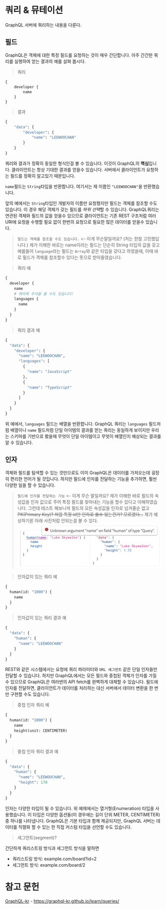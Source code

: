# 쿼리 & 뮤테이션

GraphQL 서버에 쿼리하는 내용을 다룬다.

## 필드

GraphQL은 객체에 대한 특정 필드를 요청하는 것이 매우 간단합니다. 아주 간간한 쿼리를 실행하여 얻는 결과의 예를 살펴 봅시다.

> 쿼리

```GraphQL-ql
{
    developer {
        name
    }
}
```

> 결과

```GraphQL
{
    "data": {
        "developer": {
            "name": "LEEWOOCHAN"
        }
    }
}
```

쿼리와 결과가 정확히 동일한 형식인걸 볼 수 있습니다. 이것이 GraphQL의 **핵심**입니다. 클라이언트는 항상 기대한 결과를 얻을수 있습니다. 서버에서 클라이언트가 요청하는 필드를 정확히 알고있기 때문입니다.

`name`필드는 `String`타입을 반환합니다. 여기서는 제 이름인 `"LEEWOOCHAN"`을 반환했습니다.

앞의 예에서는 `String`타입인 개발자의 이름만 요청했지만 필드는 객체를 참조할 수도 있습니다. 이 경우 해당 객체가 갖는 필드를 *하위 선택*할 수 있습니다. GraphQL쿼리는 연관된 객체와 필드의 값을 얻을수 있으므로 클라이언트는 기존 REST 구조처럼 여러 URI에 요청을 수행할 필요 없이 한번의 요청으로 필요한 많은 데이터를 얻을수 있습니다.

> `필드는 객체를 참조할 수도 있습니다.` <- 이게 무슨말일까요? (저는 한참 고민했답니다.) 제가 이해한 바로는 name이라는 필드는 단순히 String 타입의 값을 갖고 예를들어 `language`라는 필드는 `Array`와 같은 타입을 갖다고 하였을때, 이때 바로 필드가 객체를 참조할수 있다는 뜻으로 받아들였습니다.

> 쿼리 예

```GraphQL
{
  developer {
    name
    # 쿼리에 주석을 쓸 수도 있습니다!
    languages {
      name
    }
  }
}
```

> 쿼리 결과 예

```GraphQL
{
  "data": {
    "developer": {
      "name": "LEEWOOCHAN",
      "languages": [
        {
          "name": "JavaScript"
        },
        {
          "name": "TypeScript"
        }
      ]
    }
  }
}
```

위 예에서, `languages` 필드는 배열을 반환합니다. GraphQL 쿼리는 `languages` 필드처럼 배열이나 `name` 필드처럼 단일 아이템의 결과를 얻는 쿼리는 동일하게 보이지만 우리는 스키마를 기반으로 봤을때 무엇이 단일 아이템이고 무엇이 배열인지 예상되는 결과를 알 수 있습니다.

## 인자

객체와 필드를 탐색할 수 있는 것만으로도 이미 GraphQL은 데이터를 가져오는데 굉장히 편리한 언어가 될 것입니다. 하지만 필드에 인자를 전달하는 기능을 추가하면, 훨씬 다양한 일을 할 수 있습니다.

> `필드에 인자를 전달하는 기능` <- 이게 무슨 말일까요? 제가 이해한 바로 필드의 속성값을 인자 값으로 주어 특정 필드를 찾아내는 기능을 할수 있다고 이해하였습니다. 그런데 테스트 해보니까 필드의 모든 속성값을 인자로 넘겨줄순 없고 ~~PK(Primary Key)? 처럼 특정 id만 인자로 쓸수 있는건가? 모르겠다...~~ 제가 예상하기론 아래 사진처럼 안되는걸 볼 수 있다. ![](./argument.png)

> 인자값이 있는 쿼리 예

```GraphQL
{
  human(id: "1000") {
    name
  }
}
```

> 인자값이 있는 쿼리 결과 예

```GraphQL
{
  "data": {
    "human": {
      "name": "LEEWOOCHAN"
    }
  }
}
```

REST와 같은 시스템에서는 요청에 쿼리 파라미터와 `URL 세그먼트` 같은 단일 인자들만 전달할 수 있습니다. 하지만 GraphQL에서는 모든 필드와 중첩된 객체가 인자를 가질 수 있으므로 GraphQL은 여러번의 API fetch를 완벽하게 대체할 수 있습니다. 필드에 인자를 전달하면, 클라이언트가 데이터를 처리하는 대신 서버에서 데이터 변환을 한 번만 구현할 수도 있습니다.

> 중첩 인자 쿼리 예

```GraphQL
{
  human(id: "1000") {
    name
    height(unit: CENTIMETER)
  }
}
```

> 중첩 인자 쿼리 결과 예

```GraphQL
{
  "data": {
    "human": {
      "name": "LEEWOOCHAN",
      "height": 170
    }
  }
}
```

인자는 다양한 타입이 될 수 있습니다. 위 예제에서는 열거형(Enumeration) 타입을 사용했습니다. 이 타입은 다양한 옵션들(이 경우에는 길이 단위 METER, CENTIMETER) 중 하나를 나타냅니다. GraphQL은 기본 타입과 함께 제공되지만, GraphQL 서버는 데이터를 직렬화 할 수 있는 한 직접 커스텀 타입을 선언할 수도 있습니다.

> 세그먼트(segment)?

간단하게 쿼리스트링 방식과 세그먼트 방식을 말하면

- 쿼리스트링 방식: example.com/board?id=2
- 세그먼트 방식: example.com/board/2

# 참고 문헌

[GraphQL-kr](https://graphql-kr.github.io/learn/queries/) - https://graphql-kr.github.io/learn/queries/
